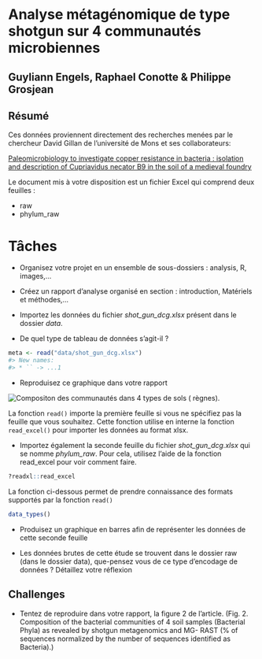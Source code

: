 <!-- README.md is generated from README.Rmd. Please edit that file -->
Analyse métagénomique de type shotgun sur 4 communautés microbiennes
====================================================================

Guyliann Engels, Raphael Conotte & Philippe Grosjean
----------------------------------------------------

Résumé
------

Ces données proviennent directement des recherches menées par le
chercheur David Gillan de l’université de Mons et ses collaborateurs:

[Paleomicrobiology to investigate copper resistance in bacteria :
isolation and description of Cupriavidus necator B9 in the soil of a
medieval
foundry](http://di.umons.ac.be/details.aspx?pub=0a0de102-c145-403f-9e1c-8ad4fdc1fc39)

Le document mis à votre disposition est un fichier Excel qui comprend
deux feuilles :

-   raw
-   phylum\_raw

Tâches
======

-   Organisez votre projet en un ensemble de sous-dossiers : analysis,
    R, images,…

-   Créez un rapport d’analyse organisé en section : introduction,
    Matériels et méthodes,…

-   Importez les données du fichier *shot\_gun\_dcg.xlsx* présent dans
    le dossier *data*.

-   De quel type de tableau de données s’agit-il ?

``` r
meta <- read("data/shot_gun_dcg.xlsx")
#> New names:
#> * `` -> ...1
```

-   Reproduisez ce graphique dans votre rapport

![Compositon des communautés dans 4 types de sols (
règnes).](images/readme/README-unnamed-chunk-3-1.png)

La fonction `read()` importe la première feuille si vous ne spécifiez
pas la feuille que vous souhaitez. Cette fonction utilise en interne la
fonction `read_excel()` pour importer les données au format xlsx.

-   Importez également la seconde feuille du fichier
    *shot\_gun\_dcg.xlsx* qui se nomme *phylum\_raw*. Pour cela,
    utilisez l’aide de la fonction read\_excel pour voir comment faire.

``` r
?readxl::read_excel
```

La fonction ci-dessous permet de prendre connaissance des formats
supportés par la fonction `read()`

``` r
data_types()
```

-   Produisez un graphique en barres afin de représenter les données de
    cette seconde feuille

-   Les données brutes de cette étude se trouvent dans le dossier raw
    (dans le dossier data), que-pensez vous de ce type d’encodage de
    données ? Détaillez votre réflexion

Challenges
----------

-   Tentez de reproduire dans votre rapport, la figure 2 de l’article.
    (Fig. 2. Composition of the bacterial communities of 4 soil samples
    (Bacterial Phyla) as revealed by shotgun metagenomics and MG- RAST
    (% of sequences normalized by the number of sequences identified as
    Bacteria).)
